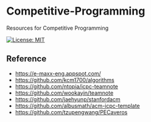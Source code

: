 # Competitive-Programming
Resources for Competitive Programming

[![License: MIT](https://img.shields.io/badge/License-MIT-yellow.svg)](https://opensource.org/licenses/MIT)

## Reference
* https://e-maxx-eng.appspot.com/
* https://github.com/kcm1700/algorithms
* https://github.com/ntopia/icpc-teamnote
* https://github.com/wookayin/teamnote
* https://github.com/jaehyunp/stanfordacm
* https://github.com/albusmath/acm-icpc-template
* https://github.com/tzupengwang/PECaveros

